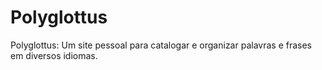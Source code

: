 # Polyglottus
Polyglottus: Um site pessoal para catalogar e organizar palavras e frases em diversos idiomas.
